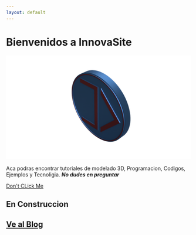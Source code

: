 ```yaml
---
layout: default
---
```

# Bienvenidos a InnovaSite  
  
  
![InnovaDevs](https://raw.githubusercontent.com/innovadevs/innovadevs.github.io/master/images/3dlogo.png)  
  
  
  

Aca podras encontrar tutoriales de modelado 3D, Programacion, Codigos, Ejemplos y Tecnoligia. _**No dudes en preguntar**_  
  
  [Don't CLick Me](https://innovadevs.github.io/3dview)
## **En Construccion**  
## [**Ve al Blog**](https://innovadevs.github.io/blog)